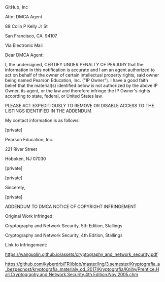 GitHub, Inc  
  
Attn: DMCA Agent  
  
88 Colin P Kelly Jr St  
  
San Francisco, CA. 94107  
  
   
  
Via Electronic Mail  
  
   
  
   
  
Dear DMCA Agent:  
  
   
  
I, the undersigned, CERTIFY UNDER PENALTY OF PERJURY that the information in this notification is accurate and I am an agent authorized to act on behalf of the owner of certain intellectual property rights, said owner being named Pearson Education, Inc. ("IP Owner"). I have a good faith belief that the material(s) identified below is not authorized by the above IP Owner, its agent, or the law and therefore infringe the IP Owner's rights according to state, federal, or United States law.  
  
   
  
PLEASE ACT EXPEDITIOUSLY TO REMOVE OR DISABLE ACCESS TO THE LISTINGS IDENTIFIED IN THE ADDENDUM.  
  
   
  
My contact information is as follows:  
  
   
  
[private]  
  
Pearson Education, Inc.  
  
221 River Street  
  
Hoboken, NJ 07030  
  
[private]  

[private]  
  
   
  
Sincerely,  
  
   
  
[private]  
  
   
  
ADDENDUM TO DMCA NOTICE OF COPYRIGHT INFRINGEMENT  
  
   
  
Original Work Infringed:  
  
   
  
Cryptography and Network Security, 5th Edition, Stallings  
  
Cryptography and Network Security, 4th Edition, Stallings  
  
   
  
Link to Infringement:  
  
https://wanguolin.github.io/assets/cryptography_and_network_security.pdf  
  
https://github.com/kyberdrb/FRI/blob/master/Ing/3.semester/Kryptografia_a_bezpecnost/kryptografia_materialy_cd_2017/Kryptografia/Knihy/Prentice.Hall.Cryptography.and.Network.Security.4th.Edition.Nov.2005.chm  
